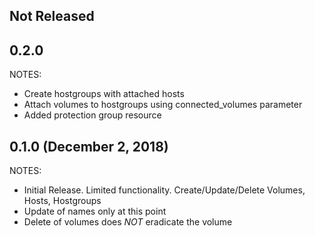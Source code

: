 ## Not Released
## 0.2.0

NOTES:

* Create hostgroups with attached hosts
* Attach volumes to hostgroups using connected_volumes parameter
* Added protection group resource


## 0.1.0 (December 2, 2018)

NOTES:

* Initial Release. Limited functionality. Create/Update/Delete Volumes, Hosts, Hostgroups
* Update of names only at this point
* Delete of volumes does *NOT* eradicate the volume
